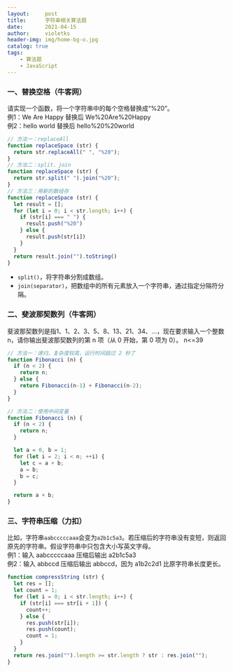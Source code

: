 ```yaml
---
layout:     post
title:      字符串相关算法题
date:       2021-04-15
author:     violetks
header-img: img/home-bg-o.jpg
catalog: true
tags:
    - 算法题
    - JavaScript
---
```


### 一、替换空格（牛客网）
请实现一个函数，将一个字符串中的每个空格替换成“%20”。<br>
例1：We Are Happy 替换后 We%20Are%20Happy<br>
例2：hello  world 替换后 hello%20%20world<br>
```javascript
// 方法一：replaceAll
function replaceSpace (str) {
  return str.replaceAll(" ", "%20");
}
// 方法二：split、join
function replaceSpace (str) {
  return str.split(" ").join("%20");
}
// 方法三：用新的数组存
function replaceSpace (str) {
  let result = [];
  for (let i = 0; i < str.length; i++) {
    if (str[i] === " ") {
      result.push("%20")
    } else {
      result.push(str[i])
    }
  }
  return result.join("").toString()
}
```

- `split()`，将字符串分割成数组。
- `join(separator)`，把数组中的所有元素放入一个字符串，通过指定分隔符分隔。

### 二、斐波那契数列（牛客网）
斐波那契数列是指1、1、2、3、5、8、13、21、34、...，现在要求输入一个整数 n，请你输出斐波那契数列的第 n 项（从 0 开始，第 0 项为 0）。
n<=39<br>
```javascript
// 方法一：递归，复杂度较高，运行时间超过 2 秒了
function Fibonacci (n) {
  if (n < 2) {
    return n;
  } else {
    return Fibonacci(n-1) + Fibonacci(n-2);
  }
}

// 方法二：使用中间变量
function Fibonacci (n) {
  if (n < 2) {
    return n;
  }

  let a = 0, b = 1;
  for (let i = 2; i < n; ++i) {
    let c = a + b;
    a = b;
    b = c;
  }

  return a + b;
}
```

### 三、字符串压缩（力扣）
比如，字符串`aabcccccaaa`会变为`a2b1c5a3`。若压缩后的字符串没有变短，则返回原先的字符串。假设字符串中只包含大小写英文字母。<br>
例1：输入 aabcccccaaa 压缩后输出 a2b1c5a3<br>
例2：输入 abbccd 压缩后输出 abbccd，因为 a1b2c2d1 比原字符串长度更长。<br>
```javascript
function compressString (str) {
  let res = [];
  let count = 1;
  for (let i = 0; i < str.length; i++) {
    if (str[i] === str[i + 1]) {
      count++;
    } else {
      res.push(str[i]);
      res.push(count);
      count = 1;
    }
  }
  return res.join("").length >= str.length ? str : res.join("");
}
```
